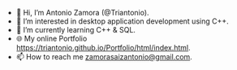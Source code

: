 - 👋 Hi, I’m Antonio Zamora (@Triantonio).
- 👀 I’m interested in desktop application development using C++.
- 🌱 I’m currently learning C++ & SQL.
- 🌐 My online Portfolio https://triantonio.github.io/Portfolio/html/index.html.
- 📫 How to reach me zamorasaizantonio@gmail.com.
<!-- - 💞️ I’m looking to collaborate on ... -->

<!---
Triantonio/Triantonio is a ✨ special ✨ repository because its `README.md` (this file) appears on your GitHub profile.
You can click the Preview link to take a look at your changes.
--->
